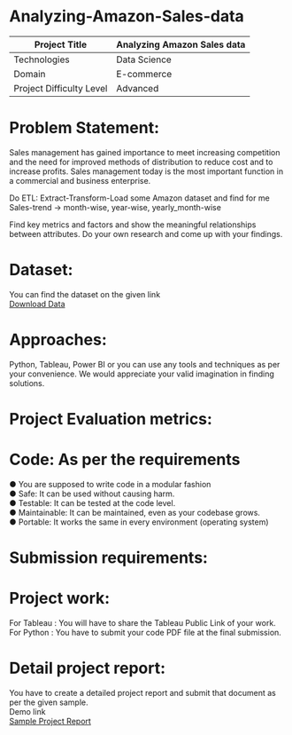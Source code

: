 # Analyzing-Amazon-Sales-data

| Project Title            |Analyzing Amazon Sales data |
|--------------------------|-------------------------   |
| Technologies             | Data Science               |                                                    
| Domain                   | E-commerce                 |
| Project Difficulty Level | Advanced                   |

# Problem Statement:

Sales management has gained importance to meet increasing competition and the
need for improved methods of distribution to reduce cost and to increase profits. Sales
management today is the most important function in a commercial and business
enterprise.

Do ETL: Extract-Transform-Load some Amazon dataset and find for me
Sales-trend -> month-wise, year-wise, yearly_month-wise

Find key metrics and factors and show the meaningful relationships between
attributes. Do your own research and come up with your findings.

# Dataset:
You can find the dataset on the given link <br>
[Download Data](https://drive.google.com/file/d/10sofXyF6NjwN6ngLyFfiPI-CUDpeqaN_/view)

# Approaches:
Python, Tableau, Power BI or you can use any tools and techniques as per
your convenience. We would appreciate your valid imagination in finding
solutions.

# Project Evaluation metrics:
# Code: As per the requirements

● You are supposed to write code in a modular fashion <br>
● Safe: It can be used without causing harm. <br>
● Testable: It can be tested at the code level. <br>
● Maintainable: It can be maintained, even as your codebase grows. <br>
● Portable: It works the same in every environment (operating system)

# Submission requirements:

# Project work:

For Tableau : You will have to share the Tableau Public Link of your work.
For Python : You have to submit your code PDF file at the final submission.

# Detail project report:
You have to create a detailed project report and submit that document as per the given
sample.  <br>
Demo link  <br>
[Sample Project Report](https://docs.google.com/presentation/d/1dqD3Lg4Ua3NZRFbd5bJfocIBE-xpCIB4/edit#slide=id.p1)
